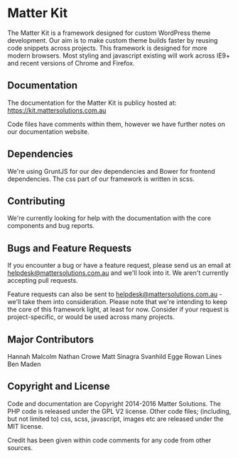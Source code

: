# Matter Kit

The Matter Kit is a framework designed for custom WordPress theme development. Our aim is to make custom theme builds faster by reusing code snippets across projects. This framework is designed for more modern browsers. Most styling and javascript existing will work across IE9+ and recent versions of Chrome and Firefox.

## Documentation

The documentation for the Matter Kit is publicy hosted at: https://kit.mattersolutions.com.au

Code files have comments within them, however we have further notes on our documentation website.

## Dependencies

We're using GruntJS for our dev dependencies and Bower for frontend dependencies. The css part of our framework is written in scss. 

## Contributing

We're currently looking for help with the documentation with the core components and bug reports.

## Bugs and Feature Requests
If you encounter a bug or have a feature request, please send us an email at helpdesk@mattersolutions.com.au and we'll look into it. We aren't currently accepting pull requests.

Feature requests can also be sent to helpdesk@mattersolutions.com.au - we'll take them into consideration. Please note that we're intending to keep the core of this framework light, at least for now. Consider if your request is project-specific, or would be used across many projects. 

## Major Contributors

Hannah Malcolm
Nathan Crowe
Matt Sinagra
Svanhild Egge
Rowan Lines
Ben Maden

## Copyright and License

Code and documentation are Copyright 2014-2016 Matter Solutions. The PHP code is released under the GPL V2 license. Other code files; (including, but not limited to) css, scss, javascript, images etc are released under the MIT license. 

Credit has been given within code comments for any code from other sources.